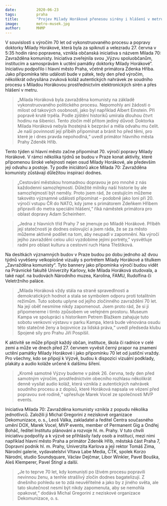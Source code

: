 ```yaml
---
date:         2020-06-23
tags:         praha
title:        "Projev Milady Horákové přenesou sirény i hlášení v metru. Praha si připomíná její památku u příležitosti 70. výročí justiční vraždy"
image: 	      metro-musek.jpg
author:       MHMP
---
```


V souvislosti s výročím 70 let od vykonstruovaného procesu a popravy doktorky Milady Horákové, která byla za spiknutí a velezradu 27. června v 5:35 hodin ráno popravena, vznikla občanská iniciativa s názvem Milada 70: Zavražděna komunisty. Iniciativa zveřejnila svou „Výzvu spoluobčanům, institucím a samosprávám k uctění památky doktorky Milady Horákové“. Iniciativu podpořilo i hlavní město Praha, včetně primátora Zdenka Hřiba. Jako připomínka této události bude v pátek, tedy den před výročím, několikrát odvysílána zvuková koláž autentických nahrávek ze soudního procesu s Miladou Horákovou prostřednictvím elektronických sirén a přes hlášení v metru.

> „Milada Horáková byla zavražděna komunisty na základě vykonstruovaného politického procesu. Nepomohly ani žádosti o milost od takových osobností, jako byl například Albert Einstein. Při popravě krutě trpěla. Podle zjištění historiků umírala dlouhou čtvrt hodinu na šibenici. Tento zločin měl přitom jediný důvod: Doktorka Milada Horáková nebyla lhostejná k bezpráví a měla odvahu mu čelit. Je naší povinností její příběh připomínat a bránit ho před těmi, pro které je i dnes pravda nepohodlná,“ uvedl primátor hlavního města Prahy Zdeněk Hřib.

Tento týden si hlavní město začne připomínat 70. výročí popravy Milady Horákové. V rámci několika týdnů se budou v Praze konat aktivity, které připomenou široké veřejnosti nejen osud Milady Horákové, ale především její odvahu a postoje. Ty podle iniciátorů akce Milada 70: Zavražděna komunisty zůstávají důležitou inspirací dodnes. 

> „Cestování městskou hromadnou dopravou je pro mnohé z nás každodenní samozřejmostí. Důležité milníky naší historie by ale samozřejmostí být neměly. Proto jsem rád, že cestujícím můžeme takovéto významné události připomínat – podobně jako loni při 20. výročí vstupu ČR do NATO, kdy jsme s primátorem Zdeňkem Hřibem připravili do metra speciální hlášení,“ říká náměstek primátora pro oblast dopravy Adam Scheinherr.

> „Jedna z hlavních tříd Prahy 7 se jmenuje po Miladě Horákové. Příběh její statečnosti je dodnes oslovující a jsem ráda, že se za město můžeme aktivně podílet na tom, aby neupadl v zapomnění. Na výročí jejího zavraždění celou ulici vyzdobíme jejími portréty," vysvětluje radní pro oblast kulturu a cestovní ruch Hana Třeštíková.

Na desítkách významných budov v Praze budou po dobu jednoho až dvou týdnů vyvěšeny velkoplošné vizuály s portrétem Milady Horákové a titulkem „Zavražděna komunisty“. Tyto bannery jako připomínka výročí budou vidět na Právnické fakultě Univerzity Karlovy, kde Milada Horáková studovala, a také např. na budovách Národního muzea, Karolina, FAMU, Rudolfina či Veletržního paláce. 

> „Milada Horáková vždy stála na straně spravedlnosti a demokratických hodnot a stala se symbolem odporu proti totalitním režimům. Tuto sobotu uplyne od jejího zločinného zavraždění 70 let. Na její oběť nesmíme nikdy zapomenout. Jsem proto rád, že si ji připomeneme i tímto způsobem ve veřejném prostoru. Museum Kampa ve spolupráci s historikem Petrem Blažkem zahajuje tuto sobotu venkovní výstavu v parku Kampa, která bude věnována osudu této statečné ženy a bojovnice za lidská práva,“ uvedl předseda klubu Spojené síly pro Prahu Jiří Pospíšil.

K aktivitě se může připojit každý občan, instituce, škola či radnice v celé zemi a může ve dnech před 27. červnem vyvěsit černý prapor na znamení uctění památky Milady Horákové i jako připomínku 70 let od justiční vraždy. Pro všechny, kdo se připojí k Výzvě, budou k dispozici vizuální podklady, plakáty a audio koláže určené k dalšímu šíření. 

> „Kromě samotné Výzvy budeme v pátek 26. června, tedy den před samotným výročím, prostřednictvím obecního rozhlasu několikrát denně vysílat audio koláž, která vznikla z autentických nahrávek soudního procesu a z dopisů, které Horáková napsala ve vězení před popravou své rodině,“ upřesňuje Marek Vocel ze společnosti MVP events.

Iniciativa Milada 70: Zavražděna komunisty vznikla z popudu několika jednotlivců. Založili ji Michal Gregorini z neziskové organizace Dekomunizace, o. s., Leoš Válka, zakladatel a ředitel Centra současného umění DOX, Marek Vocel, MVP events, member of Permanent Gig a Ondřej Boháč, ředitel Institutu plánování a rozvoje hl. m. Prahy. V tuto chvíli iniciativu podpořily a k výzvě se přihlásily řady osob a institucí, mezi nimi například hlavní město Praha a primátor Zdeněk Hřib, městská část Praha 7, Dopravní podnik hl. m. Prahy, Univerzita Karlova a její rektor Tomáš Zima, Národní galerie, vydavatelství Vltava Labe Media, ČTK, spolek Korzo Národní, studio Soundsquare, Václav Dejčmar, Libor Winkler, Pavel Bouška, Aleš Klemperer, Pavel Štingl a další. 

> „Je to teprve 70 let, kdy komunisti po lživém procesu popravili nevinnou ženu, a tenhle strašlivý́ zločin dodnes bagatelizují. Z dnešního pohledu se to zdá neuvěřitelné a jako by z jiného světa, ale tato skutečnost nesmí být nikdy zapomenuta, aby se nemohla opakovat,“ dodává Michal Gregorini z neziskové organizace Dekomunizace, o. s.
